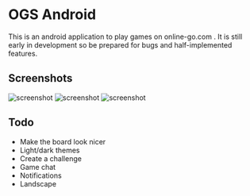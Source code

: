 OGS Android
===========

This is an android application to play games on online-go.com . It is still
early in development so be prepared for bugs and half-implemented features.

Screenshots
-----------

![screenshot](http://localhost/1.png "Your Games")
![screenshot](http://localhost/2.png "Find a Game")
![screenshot](http://localhost/3.png "The Game")

Todo
----

  * Make the board look nicer
  * Light/dark themes
  * Create a challenge
  * Game chat
  * Notifications
  * Landscape
